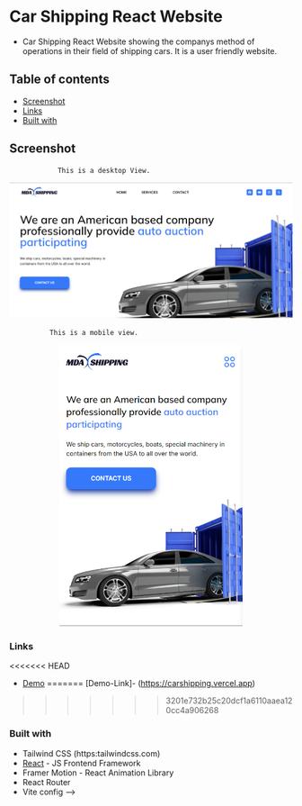 # Car Shipping  React Website

- Car Shipping React Website showing the companys method of operations in their field of shipping cars. It is a user friendly website. 


## Table of contents

- [Screenshot](#screenshot)
- [Links](#links)
- [Built with](#built-with)

## Screenshot

                This is a desktop View.
                 
<img src="src/assets/screenshot-desktop.png">

              This is a mobile view.
                 
  <p align="center">
   <img src="src/assets/screenshot-mobile.png" height="500px">
  </p>
  
### Links
<<<<<<< HEAD
- [Demo](https://carshipping.vercel.app)
=======
[Demo-Link]- (https://carshipping.vercel.app)
>>>>>>> 3201e732b25c20dcf1a6110aaea120cc4a906268

### Built with

- Tailwind CSS (https:tailwindcss.com)
- [React](https://reactjs.org/) - JS Frontend Framework
- Framer Motion -  React Animation Library
- React Router
- Vite config -->

